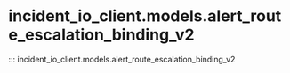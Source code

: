# incident_io_client.models.alert_route_escalation_binding_v2

::: incident_io_client.models.alert_route_escalation_binding_v2
